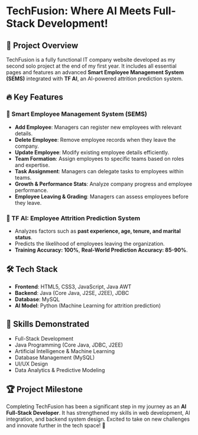 # TechFusion: Where AI Meets Full-Stack Development!

## 🚀 Project Overview
TechFusion is a fully functional IT company website developed as my second solo project at the end of my first year. It includes all essential pages and features an advanced **Smart Employee Management System (SEMS)** integrated with **TF AI**, an AI-powered attrition prediction system.

## 🔥 Key Features
### 🌟 Smart Employee Management System (SEMS)
- **Add Employee**: Managers can register new employees with relevant details.
- **Delete Employee**: Remove employee records when they leave the company.
- **Update Employee**: Modify existing employee details efficiently.
- **Team Formation**: Assign employees to specific teams based on roles and expertise.
- **Task Assignment**: Managers can delegate tasks to employees within teams.
- **Growth & Performance Stats**: Analyze company progress and employee performance.
- **Employee Leaving & Grading**: Managers can assess employees before they leave.

### 🤖 TF AI: Employee Attrition Prediction System
- Analyzes factors such as **past experience, age, tenure, and marital status**.
- Predicts the likelihood of employees leaving the organization.
- **Training Accuracy: 100%**, **Real-World Prediction Accuracy: 85-90%**.

## 🛠️ Tech Stack
- **Frontend**: HTML5, CSS3, JavaScript, Java AWT
- **Backend**: Java (Core Java, J2SE, J2EE), JDBC
- **Database**: MySQL
- **AI Model**: Python (Machine Learning for attrition prediction)

## 🎯 Skills Demonstrated
- Full-Stack Development
- Java Programming (Core Java, JDBC, J2EE)
- Artificial Intelligence & Machine Learning
- Database Management (MySQL)
- UI/UX Design
- Data Analytics & Predictive Modeling

## 🏆 Project Milestone
Completing TechFusion has been a significant step in my journey as an **AI Full-Stack Developer**. It has strengthened my skills in web development, AI integration, and backend system design. Excited to take on new challenges and innovate further in the tech space! 🚀
